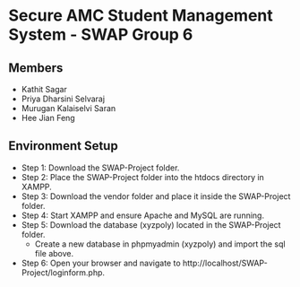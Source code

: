 # Secure AMC Student Management System - SWAP Group 6

## Members
- Kathit Sagar
- Priya Dharsini Selvaraj
- Murugan Kalaiselvi Saran
- Hee Jian Feng

## Environment Setup
- Step 1: Download the SWAP-Project folder.
- Step 2: Place the SWAP-Project folder into the htdocs directory in XAMPP.
- Step 3: Download the vendor folder and place it inside the SWAP-Project folder.
- Step 4: Start XAMPP and ensure Apache and MySQL are running.
- Step 5: Download the database (xyzpoly) located in the SWAP-Project folder.
  - Create a new database in phpmyadmin (xyzpoly) and import the sql file above.
- Step 6: Open your browser and navigate to http://localhost/SWAP-Project/loginform.php.
